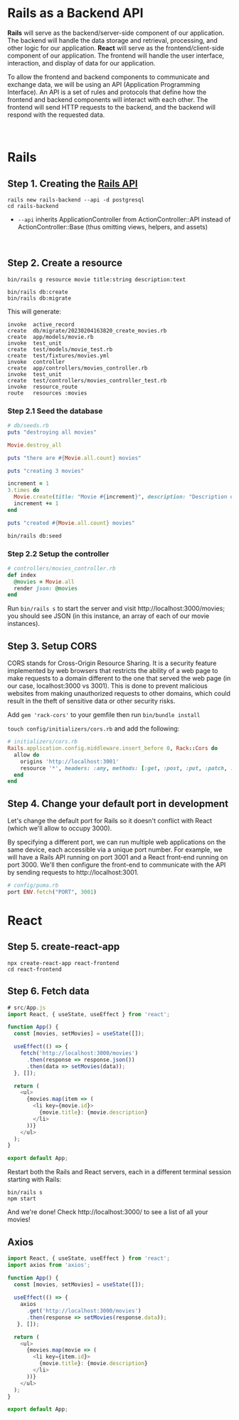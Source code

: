 # Rails as a Backend API

**Rails** will serve as the backend/server-side component of our application. The backend will handle the data storage and retrieval, processing, and other logic for our application. **React** will serve as the frontend/client-side component of our application. The frontend will handle the user interface, interaction, and display of data for our application.

To allow the frontend and backend components to communicate and exchange data, we will be using an API (Application Programming Interface). An API is a set of rules and protocols that define how the frontend and backend components will interact with each other. The frontend will send HTTP requests to the backend, and the backend will respond with the requested data. 

<br>

# Rails

## Step 1. Creating the [Rails API](https://guides.rubyonrails.org/api_app.html) <br>

```
rails new rails-backend --api -d postgresql
cd rails-backend
```

- `--api` inherits ApplicationController from ActionController::API instead of ActionController::Base (thus omitting views, helpers, and assets)

<br>

## Step 2. Create a resource

```
bin/rails g resource movie title:string description:text

bin/rails db:create
bin/rails db:migrate
```

This will generate:

```
invoke  active_record
create  db/migrate/20230204163820_create_movies.rb
create  app/models/movie.rb
invoke  test_unit
create  test/models/movie_test.rb
create  test/fixtures/movies.yml
invoke  controller
create  app/controllers/movies_controller.rb
invoke  test_unit
create  test/controllers/movies_controller_test.rb
invoke  resource_route
route   resources :movies
```

### Step 2.1 Seed the database

```ruby
# db/seeds.rb
puts "destroying all movies"

Movie.destroy_all

puts "there are #{Movie.all.count} movies"

puts "creating 3 movies"

increment = 1
3.times do
  Movie.create(title: "Movie #{increment}", description: "Description of movie #{increment}")
  increment += 1
end

puts "created #{Movie.all.count} movies"
```

```
bin/rails db:seed
```

### Step 2.2 Setup the controller

```ruby
# controllers/movies_controller.rb
def index
  @movies = Movie.all
  render json: @movies
end
```

Run `bin/rails s` to start the server and visit http://localhost:3000/movies; you should see JSON (in this instance, an array of each of our movie instances).

## Step 3. Setup CORS

CORS stands for Cross-Origin Resource Sharing. It is a security feature implemented by web browsers that restricts the ability of a web page to make requests to a domain different to the one that served the web page (in our case, localhost:3000 vs 3001). This is done to prevent malicious websites from making unauthorized requests to other domains, which could result in the theft of sensitive data or other security risks.

Add `gem 'rack-cors'` to your gemfile then run `bin/bundle install`

`touch config/initializers/cors.rb` and add the following:

```ruby
# initializers/cors.rb
Rails.application.config.middleware.insert_before 0, Rack::Cors do
  allow do
    origins 'http://localhost:3001'
    resource '*', headers: :any, methods: [:get, :post, :put, :patch, :delete, :options, :head]
  end
end
```

## Step 4. Change your default port in development

Let's change the default port for Rails so it doesn't conflict with React (which we'll allow to occupy 3000).

By specifying a different port, we can run multiple web applications on the same device, each accessible via a unique port number. For example, we will have a Rails API running on port 3001 and a React front-end running on port 3000. We'll then configure the front-end to communicate with the API by sending requests to http://localhost:3001.

```ruby
# config/puma.rb
port ENV.fetch("PORT", 3001)
```

# React

## Step 5. create-react-app

```
npx create-react-app react-frontend
cd react-frontend
```

## Step 6. Fetch data

```js
# src/App.js
import React, { useState, useEffect } from 'react';

function App() {
  const [movies, setMovies] = useState([]);

  useEffect(() => {
    fetch('http://localhost:3000/movies')
      .then(response => response.json())
      .then(data => setMovies(data));
  }, []);

  return (
    <ul>
      {movies.map(item => (
        <li key={movie.id}>
          {movie.title}: {movie.description}
        </li>
      ))}
    </ul>
  );
}

export default App;
```

Restart both the Rails and React servers, each in a different terminal session starting with Rails:

```
bin/rails s
npm start
```

And we're done! Check http://localhost:3000/ to see a list of all your movies!

## Axios

```js
import React, { useState, useEffect } from 'react';
import axios from 'axios';

function App() {
  const [movies, setMovies] = useState([]);
  
  useEffect(() => {
    axios
      .get('http://localhost:3000/movies')
      .then(response => setMovies(response.data));
   }, []);

  return (
    <ul>
      {movies.map(movie => (
        <li key={item.id}>
          {movie.title}: {movie.description}
        </li>
      ))}
    </ul>
  );
}

export default App;
```
